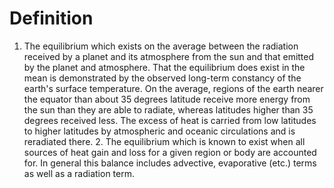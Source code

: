 # Definition

1.  The equilibrium which exists on the average between the radiation
    received by a planet and its atmosphere from the sun and that
    emitted by the planet and atmosphere. That the equilibrium does
    exist in the mean is demonstrated by the observed long-term
    constancy of the earth's surface temperature. On the average,
    regions of the earth nearer the equator than about 35 degrees
    latitude receive more energy from the sun than they are able to
    radiate, whereas latitudes higher than 35 degrees received less. The
    excess of heat is carried from low latitudes to higher latitudes by
    atmospheric and oceanic circulations and is reradiated there. 2. The
    equilibrium which is known to exist when all sources of heat gain
    and loss for a given region or body are accounted for. In general
    this balance includes advective, evaporative (etc.) terms as well as
    a radiation term.
